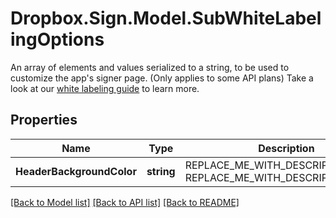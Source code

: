# Dropbox.Sign.Model.SubWhiteLabelingOptions
An array of elements and values serialized to a string, to be used to customize the app's signer page. (Only applies to some API plans)  Take a look at our [white labeling guide](https://developers.hellosign.com/api/reference/premium-branding/) to learn more.

## Properties

Name | Type | Description | Notes
------------ | ------------- | ------------- | -------------
**HeaderBackgroundColor** | **string** | REPLACE_ME_WITH_DESCRIPTION_BEGIN  REPLACE_ME_WITH_DESCRIPTION_END | [optional] [default to "#1A1A1A"]**LegalVersion** | **string** | REPLACE_ME_WITH_DESCRIPTION_BEGIN  REPLACE_ME_WITH_DESCRIPTION_END | [optional] [default to LegalVersionEnum.Terms1]**LinkColor** | **string** | REPLACE_ME_WITH_DESCRIPTION_BEGIN  REPLACE_ME_WITH_DESCRIPTION_END | [optional] [default to "#00B3E6"]**PageBackgroundColor** | **string** | REPLACE_ME_WITH_DESCRIPTION_BEGIN  REPLACE_ME_WITH_DESCRIPTION_END | [optional] [default to "#F7F8F9"]**PrimaryButtonColor** | **string** | REPLACE_ME_WITH_DESCRIPTION_BEGIN  REPLACE_ME_WITH_DESCRIPTION_END | [optional] [default to "#00B3E6"]**PrimaryButtonColorHover** | **string** | REPLACE_ME_WITH_DESCRIPTION_BEGIN  REPLACE_ME_WITH_DESCRIPTION_END | [optional] [default to "#00B3E6"]**PrimaryButtonTextColor** | **string** | REPLACE_ME_WITH_DESCRIPTION_BEGIN  REPLACE_ME_WITH_DESCRIPTION_END | [optional] [default to "#FFFFFF"]**PrimaryButtonTextColorHover** | **string** | REPLACE_ME_WITH_DESCRIPTION_BEGIN  REPLACE_ME_WITH_DESCRIPTION_END | [optional] [default to "#FFFFFF"]**SecondaryButtonColor** | **string** | REPLACE_ME_WITH_DESCRIPTION_BEGIN  REPLACE_ME_WITH_DESCRIPTION_END | [optional] [default to "#FFFFFF"]**SecondaryButtonColorHover** | **string** | REPLACE_ME_WITH_DESCRIPTION_BEGIN  REPLACE_ME_WITH_DESCRIPTION_END | [optional] [default to "#FFFFFF"]**SecondaryButtonTextColor** | **string** | REPLACE_ME_WITH_DESCRIPTION_BEGIN  REPLACE_ME_WITH_DESCRIPTION_END | [optional] [default to "#00B3E6"]**SecondaryButtonTextColorHover** | **string** | REPLACE_ME_WITH_DESCRIPTION_BEGIN  REPLACE_ME_WITH_DESCRIPTION_END | [optional] [default to "#00B3E6"]**TextColor1** | **string** | REPLACE_ME_WITH_DESCRIPTION_BEGIN  REPLACE_ME_WITH_DESCRIPTION_END | [optional] [default to "#808080"]**TextColor2** | **string** | REPLACE_ME_WITH_DESCRIPTION_BEGIN  REPLACE_ME_WITH_DESCRIPTION_END | [optional] [default to "#FFFFFF"]**ResetToDefault** | **bool** | REPLACE_ME_WITH_DESCRIPTION_BEGIN Resets white labeling options to defaults. Only useful when updating an API App. REPLACE_ME_WITH_DESCRIPTION_END | [optional] 

[[Back to Model list]](../README.md#documentation-for-models) [[Back to API list]](../README.md#documentation-for-api-endpoints) [[Back to README]](../README.md)

